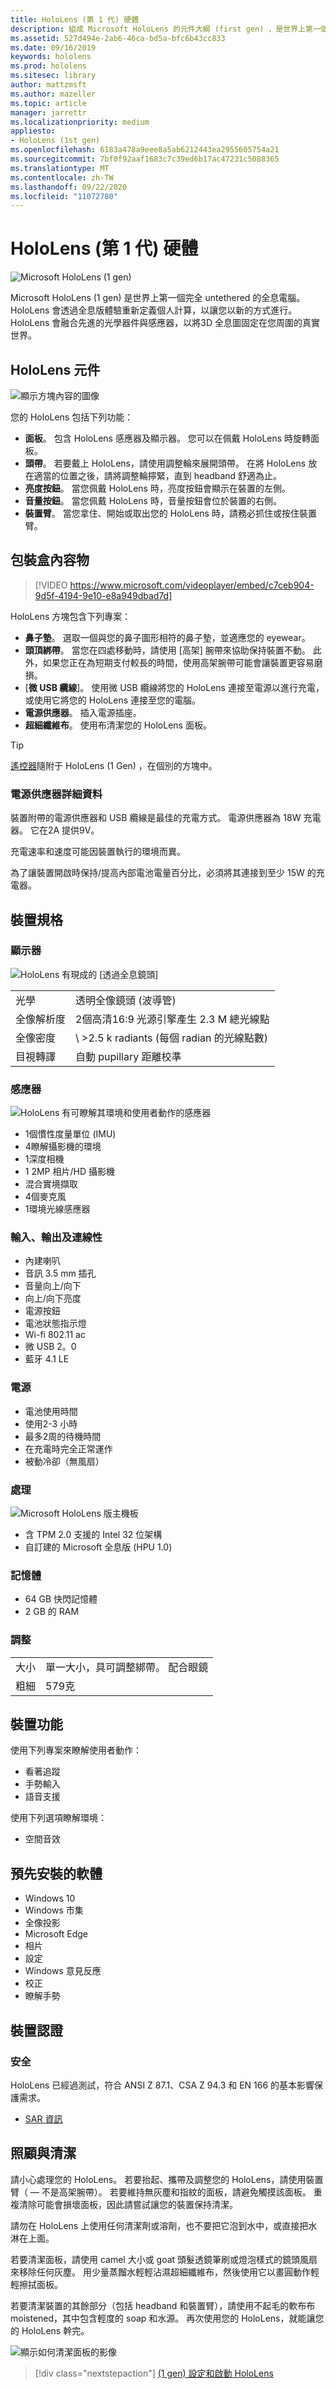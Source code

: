 ```yaml
---
title: HoloLens (第 1 代) 硬體
description: 組成 Microsoft HoloLens 的元件大綱 (first gen) ，是世界上第一個執行 Windows 的完整 untethered 全息電腦。
ms.assetid: 527d494e-2ab6-46ca-bd5a-bfc6b43cc833
ms.date: 09/16/2019
keywords: hololens
ms.prod: hololens
ms.sitesec: library
author: mattzmsft
ms.author: mazeller
ms.topic: article
manager: jarrettr
ms.localizationpriority: medium
appliesto:
- HoloLens (1st gen)
ms.openlocfilehash: 6183a478a9eee8a5ab6212443ea2955605754a21
ms.sourcegitcommit: 7bf0f92aaf1683c7c39ed6b17ac47231c5088365
ms.translationtype: MT
ms.contentlocale: zh-TW
ms.lasthandoff: 09/22/2020
ms.locfileid: "11072780"
---
```

# HoloLens (第 1 代) 硬體

![Microsoft HoloLens (1 gen) ](images/see-through-400px.jpg)

Microsoft HoloLens (1 gen) 是世界上第一個完全 untethered 的全息電腦。 HoloLens 會透過全息版體驗重新定義個人計算，以讓您以新的方式進行。 HoloLens 會融合先進的光學器件與感應器，以將3D 全息圖固定在您周圍的真實世界。

## HoloLens 元件

![顯示方塊內容的圖像](images/hololens-box-contents.png)

您的 HoloLens 包括下列功能：

- **面板**。 包含 HoloLens 感應器及顯示器。 您可以在佩戴 HoloLens 時旋轉面板。
- **頭帶**。 若要戴上 HoloLens，請使用調整輪來展開頭帶。 在將 HoloLens 放在適當的位置之後，請將調整輪擰緊，直到 headband 舒適為止。
- **亮度按鈕**。 當您佩戴 HoloLens 時，亮度按鈕會顯示在裝置的左側。
- **音量按鈕**。 當您佩戴 HoloLens 時，音量按鈕會位於裝置的右側。
- **裝置臂**。 當您拿住、開始或取出您的 HoloLens 時，請務必抓住或按住裝置臂。

## 包裝盒內容物

> [!VIDEO https://www.microsoft.com/videoplayer/embed/c7ceb904-9d5f-4194-9e10-e8a949dbad7d]  

HoloLens 方塊包含下列專案：

- **鼻子墊**。 選取一個與您的鼻子圖形相符的鼻子墊，並適應您的 eyewear。
- **頭頂綁帶**。 當您在四處移動時，請使用 [高架] 腕帶來協助保持裝置不動。 此外，如果您正在為短期支付較長的時間，使用高架腕帶可能會讓裝置更容易磨損。
- [**微 USB 纜線**]。 使用微 USB 纜線將您的 HoloLens 連接至電源以進行充電，或使用它將您的 HoloLens 連接至您的電腦。
- **電源供應器**。 插入電源插座。
- **超細纖維布**。 使用布清潔您的 HoloLens 面板。

>[!TIP]
>[遙控器](hololens1-clicker.md)隨附于 HoloLens (1 Gen) ，在個別的方塊中。

### 電源供應器詳細資料

裝置附帶的電源供應器和 USB 纜線是最佳的充電方式。 電源供應器為 18W 充電器。  它在2A 提供9V。

充電速率和速度可能因裝置執行的環境而異。

為了讓裝置開啟時保持/提高內部電池電量百分比，必須將其連接到至少 15W 的充電器。

## 裝置規格

### 顯示器

![HoloLens 有現成的 [透過全息鏡頭]](images/displays-400px.jpg)

|   |   |
| - | - |
| 光學 | 透明全像鏡頭 (波導管) |
| 全像解析度 | 2個高清16:9 光源引擎產生 2.3 M 總光線點 |
| 全像密度 | \ >2.5 k radiants (每個 radian 的光線點數)  |
| 目視轉譯 | 自動 pupillary 距離校準 |

### 感應器

![HoloLens 有可瞭解其環境和使用者動作的感應器](images/sensor-bar-400px.jpg)

- 1個慣性度量單位 (IMU) 
- 4瞭解攝影機的環境
- 1深度相機
- 1 2MP 相片/HD 攝影機
- 混合實境擷取
- 4個麥克風
- 1環境光線感應器

### 輸入、輸出及連線性

- 內建喇叭
- 音訊 3.5 mm 插孔
- 音量向上/向下
- 向上/向下亮度
- 電源按鈕
- 電池狀態指示燈
- Wi-fi 802.11 ac
- 微 USB 2。0
- 藍牙 4.1 LE

### 電源

- 電池使用時間
- 使用2-3 小時
- 最多2周的待機時間
- 在充電時完全正常運作
- 被動冷卻（無風扇）

### 處理

![Microsoft HoloLens 版主機板](images/motherboard-400px.jpg)

- 含 TPM 2.0 支援的 Intel 32 位架構
- 自訂建的 Microsoft 全息版 (HPU 1.0) 

### 記憶體

- 64 GB 快閃記憶體
- 2 GB 的 RAM

### 調整

|   |   |
| - | - |
| 大小 | 單一大小，具可調整綁帶。 配合眼鏡 |
| 粗細 | 579克 |

## 裝置功能

使用下列專案來瞭解使用者動作：

- 看著追蹤
- 手勢輸入
- 語音支援

使用下列選項瞭解環境：

- 空間音效

## 預先安裝的軟體

- Windows 10
- Windows 市集
- 全像投影
- Microsoft Edge
- 相片
- 設定
- Windows 意見反應
- 校正
- 瞭解手勢

## 裝置認證

### 安全

HoloLens 已經過測試，符合 ANSI Z 87.1、CSA Z 94.3 和 EN 166 的基本影響保護需求。
- [SAR 資訊](https://support.microsoft.com/help/12673/mobile-devices-sar-information)

## 照顧與清潔

請小心處理您的 HoloLens。 若要抬起、攜帶及調整您的 HoloLens，請使用裝置臂（ &mdash; 不是高架腕帶）。 若要維持無灰塵和指紋的面板，請避免觸摸該面板。 重複清除可能會損壞面板，因此請嘗試讓您的裝置保持清潔。

請勿在 HoloLens 上使用任何清潔劑或溶劑，也不要把它泡到水中，或直接把水淋在上面。

若要清潔面板，請使用 camel 大小或 goat 頭髮透鏡筆刷或燈泡樣式的鏡頭風扇來移除任何灰塵。 用少量蒸餾水輕輕沾濕超細纖維布，然後使用它以畫圓動作輕輕擦拭面板。

若要清潔裝置的其餘部分（包括 headband 和裝置臂），請使用不起毛的軟布布 moistened，其中包含輕度的 soap 和水源。 再次使用您的 HoloLens，就能讓您的 HoloLens 幹完。

![顯示如何清潔面板的影像](images/hololens-cleaning-visor.png)

> [!div class="nextstepaction"]
> [ (1 gen) 設定和啟動 HoloLens](hololens1-setup.md)
